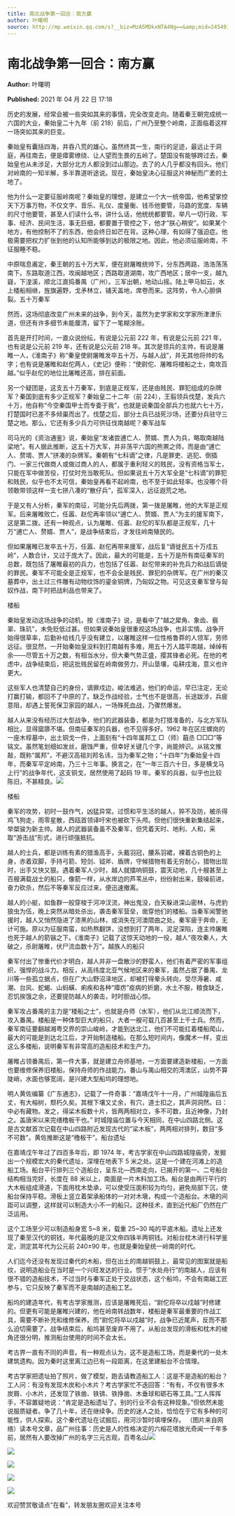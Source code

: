 ```yaml
---
title: 南北战争第一回合：南方赢
author: 叶曙明
source: http://mp.weixin.qq.com/s?__biz=MzA5MDkxNTA4Ng==&amp;mid=2454910937&amp;idx=1&amp;sn=f21ed33c282dd12cbbe2d1afe173511c&amp;chksm=87a23fb8b0d5b6ae0acf4a0fa0b354aea39bb949508b95687df2484f8de5ae54a6458849b034#rd
---
```


# 南北战争第一回合：南方赢

**Author:** 叶曙明

**Published:** 2021 年 04 月 22 日 17:18

历史的发展，经常会被一些突如其来的事情，完全改变走向。随着秦王朝完成统一六国的大业，秦始皇二十九年（前 218）前后，广州乃至整个岭南，正面临着这样一场突如其来的巨变。

秦始皇有囊括四海，并吞八荒的雄心。虽然终其一生，南行的足迹，最远止于洞庭，再往南去，便是瘴雾缭绕、让人望而生畏的五岭了。楚国没有能够跨过去，秦始皇也从未涉足，大部分北方人都没到过山那边。去了的人几乎都没有回头。他们对岭南的一知半解，多半靠道听途说。现在，秦始皇决心征服这片神秘而广袤的土地了。

他为什么一定要征服岭南呢？秦始皇的理想，是建立一个大一统帝国，他希望掌控天下万事万物，不仅文字、音乐、礼仪、度量衡、钱币他要管，马路的宽度、车辆的尺寸他要管，甚至人们读什么书，讲什么话，他统统都要管。举凡一切行政、军事、经济、民间生活，事无巨细，都要置于管控之下，他才“朕心稍安”。如果某个地方，有他控制不了的东西，他会终日如芒在背。这种心理，有如得了强迫症。他极需要把权力扩张到他的认知所能够到达的极限之地。因此，他必须征服岭南，不征服睡不稳。

中原喘息甫定，秦王朝的五十万大军，便在尉屠睢统帅下，分东西两路，浩浩荡荡南下。东路取道江西，攻闽越地区；西路取道湖南，攻广西地区；居中一支，越九嶷，下湟溪，顺北江直捣番禺（广州）。三军出朝，地动山摇。陆上甲马如云，水上楼船相继，旌旗遍野，戈矛林立，铺天盖地，席卷而来。这阵势，令人心胆俱裂。五十万秦军

然而，这场彻底改变广州未来的战争，到今天，虽然为史学家和文学家所津津乐道，但还有许多细节未能厘清，留下了一笔糊涂账。

首先是开打时间，一直众说纷纭，有说是公元前 222 年，有说是公元前 221 年，也有说是公元前 219 年，还有说是公元前 218 年。其次是领兵的主帅，有说是屠睢一人，《淮南子》称“秦皇使尉屠睢发卒五十万，与越人战”，并无其他将帅的名字；也有说是屠睢和赵佗两人，《史记》便称：“使尉佗、屠睢将楼船之士，南攻百越。”似乎赵佗的地位比屠睢还高，排在前面。

另一个疑团是，这支五十万秦军，到底是正规军，还是由贱民、罪犯组成的杂牌军？秦国到底有多少正规军？秦始皇二十二年（前 224），王翦领兵伐楚，发兵六十万，他自称“今空秦国甲士而专委于我”，也就是说秦国全部兵力也就六七十万，打楚国时已差不多倾巢而出了。伐楚之后，部分士兵已战死沙场，还要分兵驻守三楚之地。那么，它还有多少兵力可供征伐南越呢？秦军战车

司马光的《资治通鉴》说，秦始皇“发诸尝逋亡人、赘婿、贾人为兵，略取南越陆梁地”。有人据此推断，这五十万大军，并非荡平六国的熊罴之师，而是由“逋亡人、赘壻、贾人”拼凑的杂牌军。秦朝有“七科谪”之律，凡是罪吏、逃犯、倒插门、一家三代做商人或做过商人的人，都属于重利轻义的贱民，没有资格当军士，只能在军中做苦役，打仗时充当敢死队。但如果说五十万大军全是“七科谪”的罪犯和贱民，似乎也不太可信，秦始皇再看不起岭南，也不至于如此轻率。也没哪个将领敢带领这样一支七拼八凑的“散仔兵”，孤军深入，远征遐荒之地。

于是又有人分析，秦军的南征，可能分先后两拨，第一拨是屠睢，他的大军是正规军。后来屠睢败亡，任嚣、赵佗再率领以“逋亡人、赘婿、贾人”为主的援军南下，这是第二拨。还有一种观点，认为屠睢、任嚣、赵佗的军队都是正规军，几十万“逋亡人、赘婿、贾人”，是战争结束后，才发往岭南殖民的。

但如果屠睢已发卒五十万，任嚣、赵佗再带来援军，战后复“谪徙民五十万戍五岭”，人数合计，又过于庞大了。因此，最大的可能是，五十万是所有南征秦军的总数，既包括了屠睢最初的兵力，也包括了任嚣、赵佗带来的补充兵力和战后谪徙的罪民。秦军不可能全是正规军，也不会全是贱民、罪犯的杂牌军。在广州的秦汉墓葬中，出土过三件雕有动物纹饰的鎏金铜牌，乃匈奴之物。可见这支秦军曾与匈奴作战，南下时把战利品也带来了。

楼船

秦始皇发动这场战争的动机，按《淮南子》说，是看中了“越之犀角、象齿、翡翠、珠玑”，未免贬低过甚。但如果说秦始皇很重视这场战争，也非实情。战争开始得很草率，后勤补给线几乎没有建立，以屠睢这样一位性格鲁莽的人领军，劳师远征。很显然，一开始秦始皇没料到打南越有多难，用五十万人踏平南越，绰绰有余——尽管五十万之数，有相当水分，但大秦气势正盛，撄其锋者必死。在他的考虑中，战争结束后，把这批贱民留在岭南做劳力，开山垦壤，屯耕戍海，意义也许更大。

这些军人也清楚自己的身份，谪罪戍边，峻法难逃，他们的命运，早已注定，无论打赢打输，都回不了中原的了。缺乏作战经验，士气也不是很高，长途跋涉，兵疲意阻，却遇上誓死保卫家园的越人，一场殊死血战，乃骤然爆发。

越人从来没有经历过大型战争，他们的武器装备，都是为打猎准备的，与北方军队相比，显得窳隳不堪。但南征秦军的兵器，也不见得多好。1962 年在区庄螺岗的一座木椁墓中，出土铜戈一件，上面刻有“十四年属邦工 □（师）蕺丞 □□□”等铭文。虽然笔划细如发丝，磨蚀严重，但幸好关键几个字，尚能辨识。从铭文推敲，既称“属邦”，不避汉高祖刘邦名讳，当为秦军之物；“十四年”为秦始皇十四年，而秦军平定岭南，乃三十三年事。换言之，在“一年三百六十日，多是横戈马上行”的战争年代，这支铜戈，居然使用了起码 19 年。秦军的兵器，似乎也比较陈旧，不甚精良。![](https://mmbiz.qpic.cn/mmbiz_jpg/PJWG74pLsMYHMp7ttFWicbA9eoWQU8UxHoHTQocCiaZiaLmxt4CiaNh4GR1xFXPWiat4bRj5nuAvhpExiaMdAv8Uu5Ew/640)

楼船

秦军的攻势，初时一鼓作气，凶猛异常。过惯和平生活的越人，猝不及防，被杀得鸡飞狗走，雨零星散，西瓯首领译吁宋也被砍下头颅。但他们很快重新集结起来，举桀骏为新主帅。越人的武器装备虽不及秦军，但凭着天时、地利、人和，采取“游击战”形式，进行顽强抵抗。

越人的士兵，都是训练有素的猎渔高手，头戴羽冠，腰系羽裙，裸着古铜色的上身，赤着双脚，手持弓箭、短剑、钺斧、盾牌，守候猎物有着无穷耐心，猎物出现时，出手又快又狠。遇着秦军人少时，越人就擂响铜鼓，震天动地，几十艘甚至上百艘满载战士的船只，像箭一样，从水岸边的芦苇丛中，纷纷射出来，鼓噪前进，奋力砍杀，然后不等秦军反应过来，便迅速撤离。

越人的小艇，如鱼群一般穿梭于河冲汊流，神出鬼没，白天躲进深山密林，与虎豹狼虫为伍，晚上突然从暗处杀出，袭击秦军营垒，凿穿他们的楼船。当秦军闻警驰援时，越人又悄然隐进了漆黑的山林，或消失在河澳隈曲之处。秦军疲于奔命，无计可施。原以为征服南蛮，如热熬翻饼，没想到打了两年，泥足深陷，连主帅屠睢也死于越人的箭镞之下。《淮南子》记载了这惊天动地的一役，越人“夜攻秦人，大破之，杀尉屠睢，伏尸流血数十万”。越族人的船只

秦军付出了惨重代价才明白，越人并非一盘散沙的野蛮人，他们有着严密的军事组织，强悍的战斗力。相反，从高纬度北亚气候地区来的秦军，虽然占据了番禺、龙川等一些孤立据点，但在广大山野沼泽地区，却被打得晕头转向，受尽溽暑、咸潮、台风、蛇蝎、山蚂蟥、痢疾和各种“瘴疠”疫病的折磨，水土不服，粮食缺乏，忍饥挨饿之余，还要提防越人的袭击，时时胆战心惊。

秦军攻占番禺的主力是“楼船之士”，也就是舟师（水军），他们从北江顺流而下，攻入番禺。楼船是一种体型巨大的船只，大者一艘可载几百甚至上千士兵。然而，秦军南征要翻越湘粤交界的崇山峻岭，才能到达北江，他们不可能扛着楼船爬山，最大的可能是到达北江后，才开始制造楼船。在那么短时间内，像魔术一样，变出这么多楼船，说明秦军有非常高的造船技术和生产力。

屠睢占领番禺后，第一件大事，就是建立舟师基地，一方面要建造新楼船，一方面也要维修保养旧楼船，保持舟师的作战能力。番山与禺山相交的湾澳区，山势不算陡峭，水面也够宽阔，是兴建大型船坞的理想地。

明人黄佐编纂《广东通志》，记载了一件奇事：“嘉靖戊午十一月，广州城隍庙后五丈，有大榕树，颓朽久矣。其根下壤又丈余，有穴，道士扣之，其声洞洞然。曰：中必有藏物。发之，得桬木板数十片，皆两两相对立，多不可数，且近神像，乃封之。盖唐宋以来完缮橹板干也。” 时城隍庙位置与今天相同，在中山四路北侧。这是古文献首次记载在中山四路附近发现古代的“桬木板”，两两相对排列，数目“多不可数”。黄佐推断这是“橹板干”。船台遗址

在嘉靖戊午年过了四百多年后，即 1974 年，考古学家在中山四路城隍庙旁，发掘出一个规模宏大的秦代遗址，深埋在地表下 5 米之处。这是一个建在河滩上的造船工场。船台平行排列三个造船台，呈东北—西南走向，已揭开的第一、二号船台结构相当完好，长度在 88 米以上，南面是一片木料加工场。船台是由两行平行的大木板组成滑道，下面用枕木垫承，可以使受压面积较为均匀，避免局部下沉，使船台保持平稳。滑板上竖立着架承船体的一对对木墩，构成一个造船台。木墩的间距可以调整，这样就可以制造大小不一的船只。这种技术，直到近代船厂仍然在广泛运用。

这个工场至少可以制造船身宽 5~8 米，载重 25~30 吨的平底木船。遗址上还发现了秦至汉代的铜钱，年代最晚的是汉文帝四铢半两铜钱。对船台枕木进行科学鉴定，测定其年代为公元前 240±90 年，也就是秦始皇统一岭南的时代。

人们迄今还没有发现过秦代的木船，但在出土的南越铜鼓上，最常见的图案就是船纹，说明造船业在当时是一个兴旺发达的行业。惯于“水处舟行”的南越人，应该有很不错的造船技术，不过当时与秦军正处于交战状态，这个船坞，不会有南越工匠参与，它只反映了秦军而不是南越的造船工艺。

船坞的建造年代，有考古学家推测，应该是屠睢死后，“尉佗将卒以戍越”时修建的。但更有可能是屠睢兴建的，他在岭南转战数年，楼船是秦军最重要的作战工具，需要不断补充和维修保养。而“尉佗将卒以戍越”时，战争已近尾声，反而不那么迫切需要了。战争结束后，船坞甚至废弃不用了。从船台发现的滑板和枕木的棱角还很分明，推测船台使用的时间不会太长。

考古界一直有不同的声音。有一种观点认为，这不是造船工场，而是秦代的一处木建筑遗构。因为秦时这里离江边已有一段距离，在这里建船台不合情理。

考古学家把遗址拍了照片，做了模型，跑去请教造船工人：这是不是造船的船台？工人问：有没有发现木炭和小木片？考古学家忙不迭回答：“有有，不仅有很多木炭屑、小木片，还发现了铁凿、铁锛、铁挣凿、木垂球和砺石等工具。”工人挥挥手，不容置疑地说：“肯定是造船遗址了。别的行业不会有这种现象。”但依然未能说服质疑者。争了几十年，还在继续争。历史的迷人之处，恰恰在于它有多种的可能性，供人探索。这个秦代遗址在试掘后，用河沙暂时填埋保存。 （图片来自网络）读本号文章，品广州往事：历史是人的性格决定的六榕花塔放光奇闻一千年多前，居然有人要改掉广州的名字三元古观，百粤名山![](https://mmbiz.qpic.cn/mmbiz_jpg/PJWG74pLsMYHMp7ttFWicbA9eoWQU8UxHXFjApAx2ouJHLdn3zIrr7YgkcCAFlLyictw6vUQFiaMTa9KpDoricibqLg/640)

![](https://mmbiz.qpic.cn/mmbiz_jpg/PJWG74pLsMYHMp7ttFWicbA9eoWQU8UxH8BtDXN1iapIABlVgBbV47lkoLADqIqT2Q2O6zfCszNNwutKhSS5f4xg/640)

![](https://mmbiz.qpic.cn/mmbiz_jpg/PJWG74pLsMYHMp7ttFWicbA9eoWQU8UxHicYEQ5xZ4tVGccn2lK8afLdp1rA1Of8Rl8nPS6bCbPNiaq3mmw3k0Pog/640)

![](https://mmbiz.qpic.cn/mmbiz_jpg/PJWG74pLsMYHMp7ttFWicbA9eoWQU8UxHsl70ibRsbLAZpOiaRF1mzyoclNhU6K4YicRiaNY8KIOHXaOVeykRsPjNbQ/640)

![](https://mmbiz.qpic.cn/mmbiz_jpg/PJWG74pLsMYHMp7ttFWicbA9eoWQU8UxHbHU0enxicmIHoKPGrCax5PUGWEm6n1Qan6wU4TPWtzTBg2QQRaZmvIA/640)

欢迎赞赏敬请点“在看”，转发朋友圈欢迎关注本号
